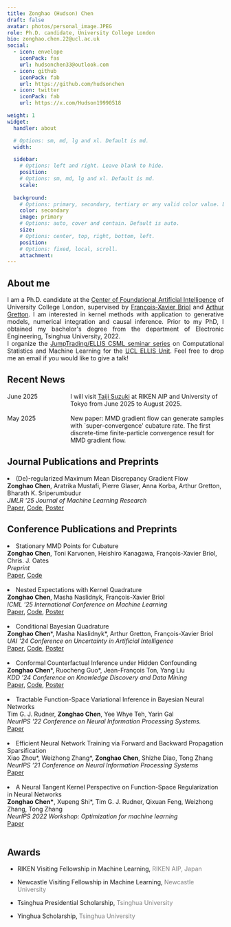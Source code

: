 ```yaml
---
title: Zonghao (Hudson) Chen
draft: false
avatar: photos/personal_image.JPEG
role: Ph.D. candidate, University College London
bio: zonghao.chen.22@ucl.ac.uk
social:
  - icon: envelope
    iconPack: fas
    url: hudsonchen33@outlook.com
  - icon: github
    iconPack: fab
    url: https://github.com/hudsonchen
  - icon: twitter
    iconPack: fab
    url: https://x.com/Hudson19990518

weight: 1
widget:
  handler: about

  # Options: sm, md, lg and xl. Default is md.
  width:

  sidebar:
    # Options: left and right. Leave blank to hide.
    position:
    # Options: sm, md, lg and xl. Default is md.
    scale:
  
  background:
    # Options: primary, secondary, tertiary or any valid color value. Default is primary.
    color: secondary
    image: primary
    # Options: auto, cover and contain. Default is auto.
    size:
    # Options: center, top, right, bottom, left.
    position:
    # Options: fixed, local, scroll.
    attachment: 
---
```


## About me
<div style="text-align: justify">
I am a Ph.D. candidate at the <a href="https://www.ucl.ac.uk/foundational-ai-cdt/foundational-artificial-intelligence-mphilphd">Center of Foundational Artificial Intelligence</a> of University College London, supervised by 
<a href="https://fxbriol.github.io/">François-Xavier Briol</a>  and <a href="https://www.gatsby.ucl.ac.uk/~gretton/">Arthur Gretton</a>. 
I am interested in kernel methods with application to generative models, numerical integration and causal inference. Prior to my PhD, I obtained my bachelor's degree from the department of Electronic Engineering, Tsinghua University, 2022.
</div>

<div style="text-align: justify">
I organize the <a href="https://ucl-ellis.github.io/jt_csml_seminar_home/">JumpTrading/ELLIS CSML seminar series</a> on Computational Statistics and Machine Learning for the 
<a href="https://ucl-ellis.github.io/#page-top">UCL ELLIS Unit</a>. Feel free to drop me an email if you would like to give a talk!
</div>

## Recent News
<div style="display: flex; justify-content: space-between; gap: 2em;">

<div style="flex: 1;">
  June 2025 <br><br>
  <br>
  May 2025
</div>

<div style="flex: 3;">
  I will visit <a href="https://ibis.t.u-tokyo.ac.jp/suzuki/">Taiji Suzuki</a> at RIKEN AIP and University of Tokyo from June 2025 to August 2025. <br><br>
  New paper: MMD gradient flow can generate samples with `super-convergence' cubature rate. The first discrete-time finite-particle convergence result for MMD gradient flow.
</div>

</div>

## Journal Publications and Preprints

<li>(De)-regularized Maximum Mean Discrepancy Gradient Flow <br>
<strong>Zonghao Chen</strong>, Aratrika Mustafi, Pierre Glaser, Anna Korba, Arthur Gretton, Bharath K. Sriperumbudur <br>
<i> JMLR '25 Journal of Machine Learning Research</i> <br>
<a href="https://arxiv.org/pdf/2409.14980">Paper</a>,
<a href="https://github.com/hudsonchen/DrMMD">Code</a>, 
<a href="papers/chi2flow_poster.pdf">Poster</a> 
</li>


[comment]: <> (My CV can be downloaded from this <a href="papers/Zonghao_Chen.pdf">link</a>.)
## Conference Publications and Preprints  

<li>Stationary MMD Points for Cubature<br>
<strong>Zonghao Chen</strong>, Toni Karvonen, Heishiro Kanagawa, François-Xavier Briol, Chris. J. Oates <br>
<i> Preprint </i> <br>
<a href="https://arxiv.org/pdf/2505.20754">Paper</a>, <a href="https://github.com/hudsonchen/MMDF_cubature">Code</a>
</li>
<br>

<li>Nested Expectations with Kernel Quadrature<br>
<strong>Zonghao Chen</strong>, Masha Naslidnyk, François-Xavier Briol <br>
<i> ICML '25 International Conference on Machine Learning </i> <br>
<a href="https://arxiv.org/pdf/2502.18284">Paper</a>, <a href="https://github.com/hudsonchen/nest_kq">Code</a>,
<a href="papers/nkq_poster.pdf">Poster</a>
</li>

<br>
<li>Conditional Bayesian Quadrature <br>
<strong>Zonghao Chen</strong>*, Masha Naslidnyk*, Arthur Gretton, François-Xavier Briol <br>
<i> UAI '24 Conference on Uncertainty in Artificial Intelligence </i> <br>
<a href="https://openreview.net/pdf?id=x1YfB33Hj6">Paper</a>, <a href="https://github.com/hudsonchen/CBQ">Code</a>,
<a href="papers/cbq_poster.pdf">Poster</a>
</li>

<br>
<li>Conformal Counterfactual Inference under Hidden Confounding <br>
<strong>Zonghao Chen</strong>*, Ruocheng Guo*, Jean-François Ton, Yang Liu <br>
<i> KDD '24 Conference on Knowledge Discovery and Data Mining </i> <br>
<a href="https://arxiv.org/abs/2405.12387">Paper</a>,
<a href="https://github.com/rguo12/KDD24-Conformal">Code</a>,
<a href="papers/counterfactual_conformal_poster.pdf">Poster</a>
</li>

<br>
<li>Tractable Function-Space Variational Inference in Bayesian Neural Networks <br>
Tim G. J. Rudner, <strong>Zonghao Chen</strong>, Yee Whye Teh, Yarin Gal <br>
<i> NeurIPS '22 Conference on Neural Information Processing Systems. </i> <br>
<a href="https://openreview.net/forum?id=OQs0pLKGGpS">Paper</a> </li>

<br>
<li>Efficient Neural Network Training via Forward and Backward Propagation Sparsification  <br>
Xiao Zhou*, Weizhong Zhang*, <strong>Zonghao Chen</strong>, Shizhe Diao, Tong Zhang <br>
<i> NeurIPS ’21 Conference on Neural Information Processing Systems </i> <br>
<a href="https://arxiv.org/abs/2111.05685">Paper</a> </li>
<br>
<li>A Neural Tangent Kernel Perspective on Function-Space Regularization in Neural Networks <br>
<strong>Zonghao Chen*</strong>, Xupeng Shi*, Tim G. J. Rudner, Qixuan Feng, Weizhong Zhang, Tong Zhang <br>
<i> NeurIPS 2022 Workshop: Optimization for machine learning </i> <br>
<a href="https://openreview.net/pdf?id=E6MGIXQlKw">Paper</a> </li>
<br>
</ul>

## Awards
<ul>
<li> <p> RIKEN Visiting Fellowship in Machine Learning,  <span style="color: Gray">RIKEN AIP, Japan</span> </p> </li>
<li> <p> Newcastle Visiting Fellowship in Machine Learning,  <span style="color: Gray">Newcastle University</span> </p> </li>
<li> <p> Tsinghua Presidential Scholarship,  <span style="color: Gray">Tsinghua University</span> </p> </li>
<!-- <li> <p> Finalist Award in the Mathematical Contest in Modeling (MCM), <span style="color: Gray">The Consortium for Mathematics and its Applications</span> </p> </li> -->
<li> <p> Yinghua Scholarship, <span style="color: Gray">Tsinghua University</span> </p> </li>

</ul>